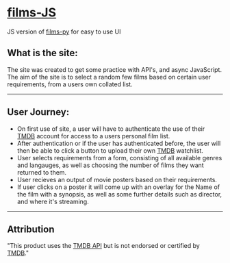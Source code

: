 # [films-JS](https://glombort.github.io/films-js/)
JS version of [films-py](https://github.com/Glombort/films-py) for easy to use UI

## What is the site:

The site was created to get some practice with API's, and async JavaScript.  
The aim of the site is to select a random few films based on certain user requirements, from a users own collated list.

---

## User Journey:

- On first use of site, a user will have to authenticate the use of their [TMDB](https://www.themoviedb.org/) account for access to a users personal film list.
- After authentication or if the user has authenticated before, the user will then be able to click a button to upload their own [TMDB](https://www.themoviedb.org/) watchlist.
- User selects requirements from a form, consisting of all available genres and langauges, as well as choosing the number of films they want returned to them.
- User recieves an output of movie posters based on their requirements.
- If user clicks on a poster it will come up with an overlay for the Name of the film with a synopsis, as well as some further details such as director, and where it's streaming.

---

## Attribution

"This product uses the [TMDB API](https://developers.themoviedb.org/3) but is not endorsed or certified by [TMDB](https://www.themoviedb.org/)."
